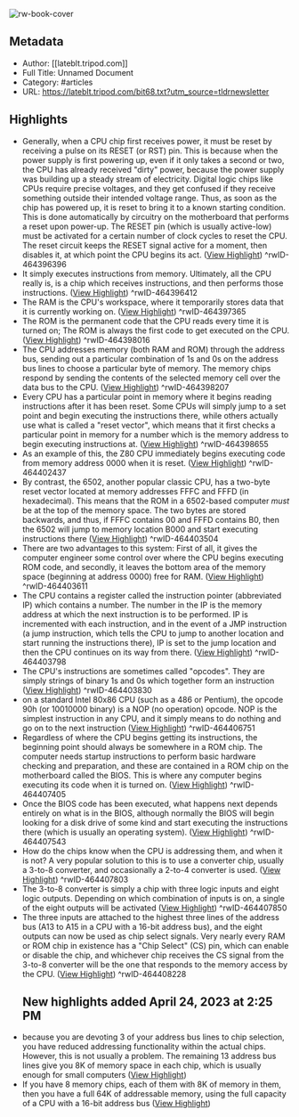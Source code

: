 ![rw-book-cover](https://readwise-assets.s3.amazonaws.com/static/images/article4.6bc1851654a0.png)

## Metadata
- Author: [[lateblt.tripod.com]]
- Full Title: Unnamed Document
- Category: #articles
- URL: https://lateblt.tripod.com/bit68.txt?utm_source=tldrnewsletter

## Highlights
- Generally, when a CPU chip first receives power, it must be reset by
  receiving a pulse on its RESET (or RST) pin. This is because when the power
  supply is first powering up, even if it only takes a second or two, the CPU
  has already received "dirty" power, because the power supply was building up
  a steady stream of electricity. Digital logic chips like CPUs require precise
  voltages, and they get confused if they receive something outside their
  intended voltage range. Thus, as soon as the chip has powered up, it is reset
  to bring it to a known starting condition. This is done automatically by
  circuitry on the motherboard that performs a reset upon power-up. The RESET
  pin (which is usually active-low) must be activated for a certain number of
  clock cycles to reset the CPU. The reset circuit keeps the RESET signal
  active for a moment, then disables it, at which point the CPU begins its act. ([View Highlight](https://read.readwise.io/read/01gqsg194namjjqjf7kgwa06zt))
^rwID-464396396
- It simply
  executes instructions from memory. Ultimately, all the CPU really is, is a
  chip which receives instructions, and then performs those instructions. ([View Highlight](https://read.readwise.io/read/01gqsg1xby39vxr45gp0m53per))
^rwID-464396412
- The RAM is the CPU's workspace, where
  it temporarily stores data that it is currently working on. ([View Highlight](https://read.readwise.io/read/01gqsg2v940z3mwe29kjbny8n5))
^rwID-464397365
- The ROM is the
  permanent code that the CPU reads every time it is turned on; The ROM is
  always the first code to get executed on the CPU. ([View Highlight](https://read.readwise.io/read/01gqsg3hs1e9hhjg1tz2ywh5r1))
^rwID-464398016
- The CPU addresses memory
  (both RAM and ROM) through the address bus, sending out a particular
  combination of 1s and 0s on the address bus lines to choose a particular byte
  of memory. The memory chips respond by sending the contents of the selected
  memory cell over the data bus to the CPU. ([View Highlight](https://read.readwise.io/read/01gqsg407han7xgpw7bx6d9kpr))
^rwID-464398207
- Every CPU has a particular point in memory where it begins reading
  instructions after it has been reset. Some CPUs will simply jump to a set
  point and begin executing the instructions there, while others actually use
  what is called a "reset vector", which means that it first checks a
  particular point in memory for a number which is the memory address to begin
  executing instructions at. ([View Highlight](https://read.readwise.io/read/01gqsg6mvdkz53r22yrz5r52k8))
^rwID-464398655
- As an example of this, the Z80 CPU immediately begins executing code from
  memory address 0000 when it is reset. ([View Highlight](https://read.readwise.io/read/01gqsgd1nz13rgs6cyk3c3f4sa))
^rwID-464402437
- By
  contrast, the 6502, another popular classic CPU, has a two-byte reset vector
  located at memory addresses FFFC and FFFD (in hexadecimal). This means that
  the ROM in a 6502-based computer *must* be at the top of the memory space.
  The two bytes are stored backwards, and thus, if FFFC contains 00 and FFFD
  contains B0, then the 6502 will jump to memory location B000 and start
  executing instructions there ([View Highlight](https://read.readwise.io/read/01gqsgdyde87p4q44k99h6avck))
^rwID-464403504
- There are two advantages to this system: First
  of all, it gives the computer engineer some control over where the CPU begins
  executing ROM code, and secondly, it leaves the bottom area of the memory
  space (beginning at address 0000) free for RAM. ([View Highlight](https://read.readwise.io/read/01gqsgfhcs0y3ctp9wvp45b8mh))
^rwID-464403611
- The CPU contains a register called the instruction pointer (abbreviated IP)
  which contains a number. The number in the IP is the memory address at which
  the next instruction is to be performed. IP is incremented with each
  instruction, and in the event of a JMP instruction (a jump instruction, which
  tells the CPU to jump to another location and start running the instructions
  there), IP is set to the jump location and then the CPU continues on its way
  from there. ([View Highlight](https://read.readwise.io/read/01gqsgj529ja9v27777c82h0qh))
^rwID-464403798
- The CPU's instructions are sometimes called "opcodes". They are
  simply strings of binary 1s and 0s which together form an instruction ([View Highlight](https://read.readwise.io/read/01gqsgk0v4j015ehtnbzt1qhp0))
^rwID-464403830
- on a standard Intel 80x86 CPU (such as a 486 or Pentium), the opcode
  90h (or 10010000 binary) is a NOP (no operation) opcode. NOP is the simplest
  instruction in any CPU, and it simply means to do nothing and go on to the
  next instruction ([View Highlight](https://read.readwise.io/read/01gqsgw4waz7gfje6z5xvqq81q))
^rwID-464406751
- Regardless of where the CPU begins getting its instructions, the beginning
  point should always be somewhere in a ROM chip. The computer needs startup
  instructions to perform basic hardware checking and preparation, and these
  are contained in a ROM chip on the motherboard called the BIOS. This is where
  any computer begins executing its code when it is turned on. ([View Highlight](https://read.readwise.io/read/01gqsh33n9pkmdbtwp2czw5906))
^rwID-464407405
- Once the BIOS code has been executed, what happens next depends entirely on
  what is in the BIOS, although normally the BIOS will begin looking for a disk
  drive of some kind and start executing the instructions there (which is
  usually an operating system). ([View Highlight](https://read.readwise.io/read/01gqsh5vfrb76a3wy0qwhc2sam))
^rwID-464407543
- How do the chips know when the CPU is addressing them, and when
  it is not? A very popular solution to this is to use a converter chip,
  usually a 3-to-8 converter, and occasionally a 2-to-4 converter is used. ([View Highlight](https://read.readwise.io/read/01gqsh7tmnjh7gsdz3ehaca4ee))
^rwID-464407803
- The 3-to-8 converter is simply a chip with three logic inputs and eight logic
  outputs. Depending on which combination of inputs is on, a single of the
  eight outputs will be activated ([View Highlight](https://read.readwise.io/read/01gqsh8t0hse279dvwzfpars1e))
^rwID-464407850
- The three inputs
  are attached to the highest three lines of the address bus (A13 to A15 in a
  CPU with a 16-bit address bus), and the eight outputs can now be used as chip
  select signals. Very nearly every RAM or ROM chip in existence has a "Chip
  Select" (CS) pin, which can enable or disable the chip, and whichever chip
  receives the CS signal from the 3-to-8 converter will be the one that
  responds to the memory access by the CPU. ([View Highlight](https://read.readwise.io/read/01gqshd2hqeb1rctskqb37dwwn))
^rwID-464408228
	## New highlights added April 24, 2023 at 2:25 PM
- because you are devoting 3 of your address bus lines to chip
  selection, you have reduced addressing functionality within the actual chips.
  However, this is not usually a problem. The remaining 13 address bus lines
  give you 8K of memory space in each chip, which is usually enough for small
  computers ([View Highlight](https://read.readwise.io/read/01gys6x5r9skxyjw21e9sbhqyx))
- If you have 8 memory chips, each of them with 8K of memory in
  them, then you have a full 64K of addressable memory, using the full capacity
  of a CPU with a 16-bit address bus ([View Highlight](https://read.readwise.io/read/01gys7021cqewtk3yqbxf2spcp))
